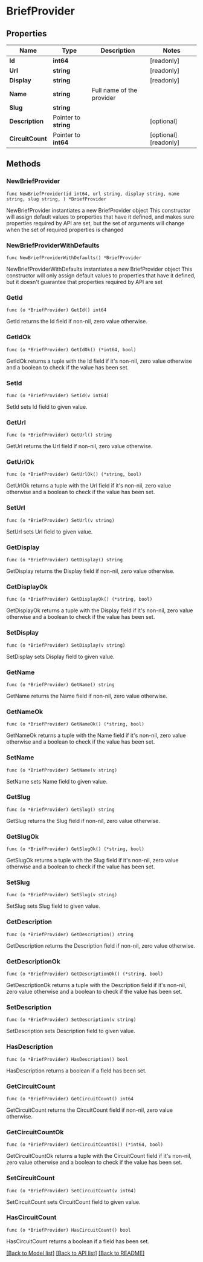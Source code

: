 # BriefProvider

## Properties

Name | Type | Description | Notes
------------ | ------------- | ------------- | -------------
**Id** | **int64** |  | [readonly] 
**Url** | **string** |  | [readonly] 
**Display** | **string** |  | [readonly] 
**Name** | **string** | Full name of the provider | 
**Slug** | **string** |  | 
**Description** | Pointer to **string** |  | [optional] 
**CircuitCount** | Pointer to **int64** |  | [optional] [readonly] 

## Methods

### NewBriefProvider

`func NewBriefProvider(id int64, url string, display string, name string, slug string, ) *BriefProvider`

NewBriefProvider instantiates a new BriefProvider object
This constructor will assign default values to properties that have it defined,
and makes sure properties required by API are set, but the set of arguments
will change when the set of required properties is changed

### NewBriefProviderWithDefaults

`func NewBriefProviderWithDefaults() *BriefProvider`

NewBriefProviderWithDefaults instantiates a new BriefProvider object
This constructor will only assign default values to properties that have it defined,
but it doesn't guarantee that properties required by API are set

### GetId

`func (o *BriefProvider) GetId() int64`

GetId returns the Id field if non-nil, zero value otherwise.

### GetIdOk

`func (o *BriefProvider) GetIdOk() (*int64, bool)`

GetIdOk returns a tuple with the Id field if it's non-nil, zero value otherwise
and a boolean to check if the value has been set.

### SetId

`func (o *BriefProvider) SetId(v int64)`

SetId sets Id field to given value.


### GetUrl

`func (o *BriefProvider) GetUrl() string`

GetUrl returns the Url field if non-nil, zero value otherwise.

### GetUrlOk

`func (o *BriefProvider) GetUrlOk() (*string, bool)`

GetUrlOk returns a tuple with the Url field if it's non-nil, zero value otherwise
and a boolean to check if the value has been set.

### SetUrl

`func (o *BriefProvider) SetUrl(v string)`

SetUrl sets Url field to given value.


### GetDisplay

`func (o *BriefProvider) GetDisplay() string`

GetDisplay returns the Display field if non-nil, zero value otherwise.

### GetDisplayOk

`func (o *BriefProvider) GetDisplayOk() (*string, bool)`

GetDisplayOk returns a tuple with the Display field if it's non-nil, zero value otherwise
and a boolean to check if the value has been set.

### SetDisplay

`func (o *BriefProvider) SetDisplay(v string)`

SetDisplay sets Display field to given value.


### GetName

`func (o *BriefProvider) GetName() string`

GetName returns the Name field if non-nil, zero value otherwise.

### GetNameOk

`func (o *BriefProvider) GetNameOk() (*string, bool)`

GetNameOk returns a tuple with the Name field if it's non-nil, zero value otherwise
and a boolean to check if the value has been set.

### SetName

`func (o *BriefProvider) SetName(v string)`

SetName sets Name field to given value.


### GetSlug

`func (o *BriefProvider) GetSlug() string`

GetSlug returns the Slug field if non-nil, zero value otherwise.

### GetSlugOk

`func (o *BriefProvider) GetSlugOk() (*string, bool)`

GetSlugOk returns a tuple with the Slug field if it's non-nil, zero value otherwise
and a boolean to check if the value has been set.

### SetSlug

`func (o *BriefProvider) SetSlug(v string)`

SetSlug sets Slug field to given value.


### GetDescription

`func (o *BriefProvider) GetDescription() string`

GetDescription returns the Description field if non-nil, zero value otherwise.

### GetDescriptionOk

`func (o *BriefProvider) GetDescriptionOk() (*string, bool)`

GetDescriptionOk returns a tuple with the Description field if it's non-nil, zero value otherwise
and a boolean to check if the value has been set.

### SetDescription

`func (o *BriefProvider) SetDescription(v string)`

SetDescription sets Description field to given value.

### HasDescription

`func (o *BriefProvider) HasDescription() bool`

HasDescription returns a boolean if a field has been set.

### GetCircuitCount

`func (o *BriefProvider) GetCircuitCount() int64`

GetCircuitCount returns the CircuitCount field if non-nil, zero value otherwise.

### GetCircuitCountOk

`func (o *BriefProvider) GetCircuitCountOk() (*int64, bool)`

GetCircuitCountOk returns a tuple with the CircuitCount field if it's non-nil, zero value otherwise
and a boolean to check if the value has been set.

### SetCircuitCount

`func (o *BriefProvider) SetCircuitCount(v int64)`

SetCircuitCount sets CircuitCount field to given value.

### HasCircuitCount

`func (o *BriefProvider) HasCircuitCount() bool`

HasCircuitCount returns a boolean if a field has been set.


[[Back to Model list]](../README.md#documentation-for-models) [[Back to API list]](../README.md#documentation-for-api-endpoints) [[Back to README]](../README.md)


